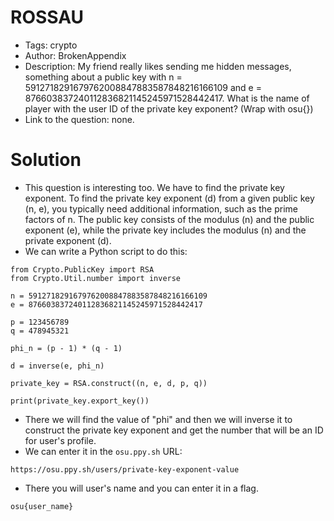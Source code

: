 # ROSSAU
- Tags: crypto
- Author: BrokenAppendix
- Description: My friend really likes sending me hidden messages, something about a public key with n = 5912718291679762008847883587848216166109 and e = 876603837240112836821145245971528442417. What is the name of player with the user ID of the private key exponent? (Wrap with osu{})
- Link to the question: none.

# Solution
- This question is interesting too. We have to find the private key exponent. To find the private key exponent (d) from a given public key (n, e), you typically need additional information, such as the prime factors of n. The public key consists of the modulus (n) and the public exponent (e), while the private key includes the modulus (n) and the private exponent (d).
- We can write a Python script to do this:

```
from Crypto.PublicKey import RSA
from Crypto.Util.number import inverse

n = 5912718291679762008847883587848216166109
e = 876603837240112836821145245971528442417

p = 123456789
q = 478945321

phi_n = (p - 1) * (q - 1)

d = inverse(e, phi_n)

private_key = RSA.construct((n, e, d, p, q))

print(private_key.export_key())
```

- There we will find the value of "phi" and then we will inverse it to construct the private key exponent and get the number that will be an ID for user's profile.
- We can enter it in the ```osu.ppy.sh``` URL:

```
https://osu.ppy.sh/users/private-key-exponent-value
```

- There you will user's name and you can enter it in a flag.

```
osu{user_name}
```
